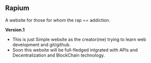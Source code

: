 ## Rapium
A website for those for whom the rap == addiction.

**Version.1**
* This is just Simple website as the creator(me) trying to learn web development and git/github.
* Soon this website will be full-fledged intgrated with APIs and Decentralization and BlockChain technology.
